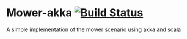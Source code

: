 # Mower-akka [![Build Status](https://travis-ci.org/fagossa/mower-akka.svg?branch=solution)](https://travis-ci.org/fagossa/mower-akka)

A simple implementation of the mower scenario using akka and scala 
